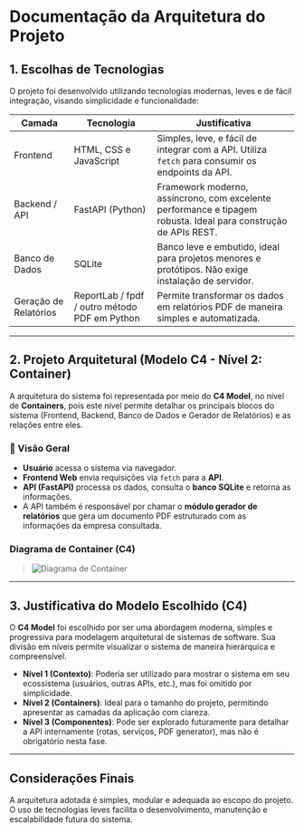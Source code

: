 # Documentação da Arquitetura do Projeto

## 1. Escolhas de Tecnologias

O projeto foi desenvolvido utilizando tecnologias modernas, leves e de fácil integração, visando simplicidade e funcionalidade:

| Camada         | Tecnologia         | Justificativa |
|----------------|--------------------|----------------|
| Frontend       | HTML, CSS e JavaScript | Simples, leve, e fácil de integrar com a API. Utiliza `fetch` para consumir os endpoints da API. |
| Backend / API  | FastAPI (Python)   | Framework moderno, assíncrono, com excelente performance e tipagem robusta. Ideal para construção de APIs REST. |
| Banco de Dados | SQLite             | Banco leve e embutido, ideal para projetos menores e protótipos. Não exige instalação de servidor. |
| Geração de Relatórios | ReportLab / fpdf / outro método PDF em Python | Permite transformar os dados em relatórios PDF de maneira simples e automatizada. |

---

## 2. Projeto Arquitetural (Modelo C4 - Nível 2: Container)

A arquitetura do sistema foi representada por meio do **C4 Model**, no nível de **Containers**, pois este nível permite detalhar os principais blocos do sistema (Frontend, Backend, Banco de Dados e Gerador de Relatórios) e as relações entre eles.

### 🔗 Visão Geral

- **Usuário** acessa o sistema via navegador.
- **Frontend Web** envia requisições via `fetch` para a **API**.
- **API (FastAPI)** processa os dados, consulta o **banco SQLite** e retorna as informações.
- A API também é responsável por chamar o **módulo gerador de relatórios** que gera um documento PDF estruturado com as informações da empresa consultada.

### Diagrama de Container (C4)

> ![Diagrama de Container](docs)


---

## 3. Justificativa do Modelo Escolhido (C4)

O **C4 Model** foi escolhido por ser uma abordagem moderna, simples e progressiva para modelagem arquitetural de sistemas de software. Sua divisão em níveis permite visualizar o sistema de maneira hierárquica e compreensível.

- **Nível 1 (Contexto)**: Poderia ser utilizado para mostrar o sistema em seu ecossistema (usuários, outras APIs, etc.), mas foi omitido por simplicidade.
- **Nível 2 (Containers)**: Ideal para o tamanho do projeto, permitindo apresentar as camadas da aplicação com clareza.
- **Nível 3 (Componentes)**: Pode ser explorado futuramente para detalhar a API internamente (rotas, serviços, PDF generator), mas não é obrigatório nesta fase.

---


## Considerações Finais

A arquitetura adotada é simples, modular e adequada ao escopo do projeto. O uso de tecnologias leves facilita o desenvolvimento, manutenção e escalabilidade futura do sistema.



